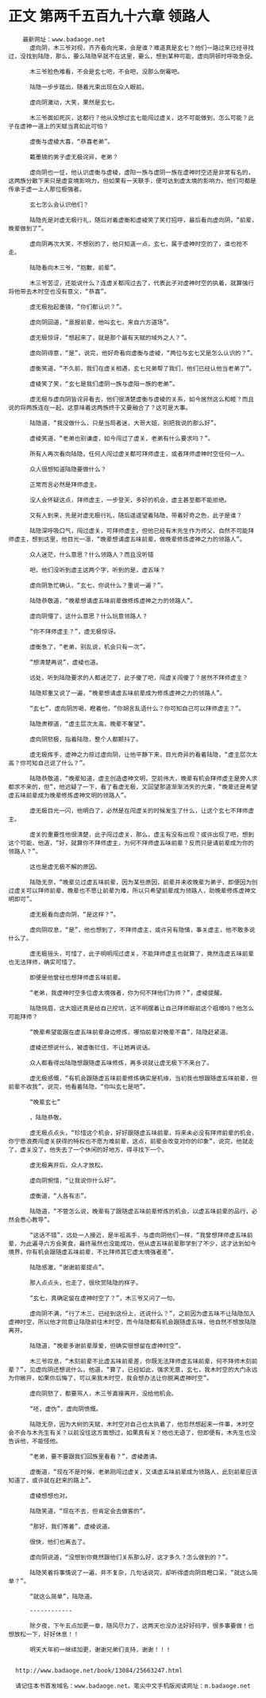 # 正文 第两千五百九十六章 领路人
        最新网址：www.badaoge.net
          虚向阴，木三爷对视，齐齐看向光束，会是谁？难道真是玄七？他们一路过来已经寻找过，没找到陆隐，那么，要么陆隐早就不在这里，要么，想到某种可能，虚向阴顿时呼吸急促。
      
          木三爷脸色难看，不会是玄七吧，不会吧，没那么倒霉吧。
      
          陆隐一步步踏出，随着光束出现在众人眼前。
      
          虚向阴激动，大笑，果然是玄七。
      
          木三爷面如死灰，这都行？他从没想过玄七能闯过虚关，这不可能做到，怎么可能？此子在虚神一道上的天赋当真如此可怕？
      
          虚衡与虚棱大喜，“恭喜老弟”。
      
          戴墨镜的男子虚无极诧异，老弟？
      
          虚向阴也一怔，他认识虚衡与虚棱，虚阳一族与虚阴一族在虚神时空还是非常有名的，这两族分散下来只是虚变境影响力，但如果有一天联手，便可达到虚太境的影响力，他们可都是传承于虚一上人那位极强者。
      
          玄七怎么会认识他们？
      
          陆隐先是对虚无极行礼，随后对着虚衡和虚棱笑了笑打招呼，最后看向虚向阴，“前辈，晚辈做到了”。
      
          虚向阴再次大笑，不想别的了，他只知道一点，玄七，属于虚神时空的了，谁也抢不走。
      
          陆隐看向木三爷，“抱歉，前辈”。
      
          木三爷苦涩，还能说什么？连虚关都闯过去了，代表此子对虚神时空的执着，就算强行将他带去木时空也没有意义，“恭喜”。
      
          虚无极抬起墨镜，“你们都认识？”。
      
          虚向阴回道，“禀报前辈，他叫玄七，来自六方道场”。
      
          虚无极惊讶，“想起来了，就是那个最有天赋的域外之人？”。
      
          虚向阴得意，“是”，说完，他好奇看向虚衡与虚棱，“两位与玄七又是怎么认识的？”。
      
          虚衡笑道，“不久前，我们在虚关相遇，玄七兄弟帮了我们，他们已经认他当老弟了”。
      
          虚棱笑了笑，“玄七是我们虚阴一族与虚阳一族的老弟”。
      
          虚无极与虚向阴皆诧异看去，他们很清楚虚衡与虚棱的关系，如今居然这么和睦？而且说的将两族连在一起，这意味着这两族终于又要融合了？这可是大事。
      
          陆隐道，“我没做什么，只是当局者迷，大哥大姐，别把我说的那么好”。
      
          虚棱笑道，“老弟也别谦虚，如今闯过了虚关，老弟有什么要求吗？”。
      
          所有人再次看向陆隐，任何人闯过虚关都可拜师虚主，或者拜师虚神时空任何一人。
      
          众人很想知道陆隐要做什么？
      
          正常而言必然是拜师虚主。
      
          没人会怀疑这点，拜师虚主，一步登天，多好的机会，虚主甚至都不能拒绝。
      
          又有人到来，先是对虚无极行礼，随后遥遥望着陆隐，带着好奇之色，此子是谁？
      
          陆隐深呼吸口气，闯过虚关，可拜师虚主，但他已经有木先生作为师父，自然不可能拜师虚主，想到这里，他目光一凛，“晚辈想请虚五味前辈，做晚辈修炼虚神之力的领路人”。
      
          众人迷茫，什么意思？什么领路人？而且没听错
      
          吧，他们没听到虚主这两个字，听到的是，虚五味？
      
          虚向阴急忙确认，“玄七，你说什么？重说一遍？”。
      
          陆隐恭敬道，“晚辈想请虚五味前辈做修炼虚神之力的领路人”。
      
          虚向阴懵了，这什么意思？什么玩意领路人？
      
          “你不拜师虚主？”，虚无极惊讶。
      
          虚衡急了，“老弟，别乱说，机会只有一次”。
      
          “想清楚再说”，虚棱也道。
      
          远处，听到陆隐要求的人都迷茫了，此子傻了吧，闯虚关闯傻了？居然不拜师虚主？
      
          陆隐郑重又说了一遍，“晚辈想请虚五味前辈成为修炼虚神之力的领路人”。
      
          “玄七”，虚向阴厉喝，瞪着他，“你胡言乱语什么？你可知自己可以拜师虚主？”。
      
          陆隐肃穆道，“虚主层次太高，晚辈不奢望”。
      
          虚向阴怒极，指着陆隐，整个人都颤抖了。
      
          虚无极挥手，虚神之力掠过虚向阴，让他平静下来，目光奇异的看着陆隐，“虚主层次太高？你可知自己说了什么？”。
      
          陆隐恭敬道，“晚辈知道，虚主创造虚神文明，空前伟大，晚辈有机会拜师虚主是旁人求都求不来的，但”，他迟疑了一下，看了看虚无极，又回望那道渐渐消失的光束，“晚辈还是希望虚五味前辈成为晚辈修炼虚神文明的领路人”。
      
          虚无极目光一闪，他明白了，必然是在闯虚关的时候发生了什么，让这个玄七不拜师虚主。
      
          虚关的重要性他很清楚，此子闯过虚关，那么，虚主有没有出现？或许出现了吧，想到这个可能，他道，“好，就算你不拜师虚主，为何不拜师虚五味前辈？反而只是请前辈成为你的领路人？”。
      
          这也是虚无极不解的原因。
      
          陆隐无奈，“晚辈见过虚五味前辈，因为某些原因，前辈并未收晚辈为弟子，即便因为创过虚关可以拜师前辈，晚辈也不愿让前辈为难，所以只希望前辈成为领路人，助晚辈修炼虚神文明即可”。
      
          虚无极看向虚向阴，“是这样？”。
      
          虚向阴叹息，“是”，他也想到了，不拜师虚主，或许另有隐情，事关虚主，他不敢多说什么了。
      
          虚无极摇头，可惜了，此子明明闯过虚关，不能拜师虚主也就算了，竟然连虚五味前辈也无法拜师，确实可惜了。
      
          即便是他曾经也想拜师虚五味前辈。
      
          “老弟，我虚神时空多位虚太境强者，你为何不拜他们为师？”，虚棱提醒。
      
          陆隐挑眉，这大姐还真是给自己挖坑，这不明摆着让自己拜师眼前这个祖境吗？他怎么可能拜师？
      
          “晚辈希望能跟在虚五味前辈身边修炼，哪怕前辈对晚辈不喜”，陆隐赶紧道。
      
          虚棱还想说什么，被虚衡拦住，不让她再说话。
      
          众人都看得出陆隐想跟随虚五味修炼，再多说就让虚无极下不来台了。
      
          虚无极感慨，“有机会跟随虚五味前辈修炼确实是机缘，当初我也想跟随虚五味前辈，但前辈不收我”，说完，他看着陆隐，“你叫玄七是吧”。
      
          “晚辈玄七”
      
          ，陆隐恭敬。
      
          虚无极点点头，“珍惜这个机会，好好跟随虚五味前辈，将来未必没有拜师前辈的机会，你宁愿浪费闯虚关获得的特权也不愿为难前辈，这点，前辈会改变对你的印象”，说完，他就走了，虚关没了，他失去了一个休闲的好地方，得寻找下一个。
      
          虚无极离开后，众人才放松。
      
          虚向阴惋惜，“让我说你什么好”。
      
          虚衡道，“人各有志”。
      
          陆隐道，“不管怎么说，晚辈有了跟随虚五味前辈修炼的机会，以虚五味前辈的品行，必然会悉心教导”。
      
          “这话不错”，远处一人接近，是半祖高手，与虚向阴他们一样，“我曾想拜师虚五味前辈，为此遍寻六方会美食，最终虽然也没能成功，但从虚五味前辈那学到了不少，这才达到如今境界，你有机会跟随虚五味前辈，不比拜师其它虚太境强者差”。
      
          陆隐感激，“谢谢前辈提点”。
      
          那人点点头，也走了，很欣赏陆隐的样子。
      
          “玄七，真确定留在虚神时空了？”，木三爷又问了一句。
      
          虚向阴不满，“行了木三，已经到这份上，还说什么？”，之前因为虚五味不让陆隐加入虚神时空，所以他才同意让陆隐前往木时空，而今陆隐都有机会跟随虚五味，他自然不想放陆隐离开。
      
          陆隐道，“晚辈多谢前辈厚爱，但确实很想留在虚神时空”。
      
          木三爷叹息，“木刻前辈不比虚五味前辈差，你既无法拜师虚五味前辈，何不拜师木刻前辈？”，见虚向阴还想说什么，他道，“算了，已经如此，强求无意，玄七，我木时空的大门永远为你敞开，如果你后悔了，可以来我木时空，我会想办法让你脱离虚神时空”。
      
          虚向阴怒了，都要骂人，木三爷直接离开，没给他机会。
      
          “呸，虚伪”，虚向阴愤慨。
      
          陆隐无奈，因为大树的天赋，木时空对自己也太执着了，他忽然想起来一件事，木时空会不会与木先生有关？以前没往这方面想过，如果真有关？他也无语了，但即便有，木先生也没告诉他，不能怪他。
      
          “老弟，要不要跟我们回族里看看？”，虚棱邀请。
      
          虚衡道，“现在不是时候，老弟刚闯过虚关，又请虚五味前辈成为领路人，此刻前辈应该知道了，或许就在赶来的路上”。
      
          虚棱想想也对。
      
          陆隐笑道，“现在不去，但肯定会去做客的”。
      
          “那好，我们等着”，虚棱说道。
      
          很快，他们也离去了。
      
          虚向阴说道，“没想到你竟然跟他们关系那么好，这才多久？怎么做到的？”。
      
          陆隐笑着将事情说了一遍，并不复杂，几句话说完，却听得虚向阴目瞪口呆，“就这么简单？”。
      
          “就这么简单”，陆隐道。
      
          ------------
      
          除夕夜，下午五点加更一章，随风尽力了，这两天也没办法好好码字，很多事要做！也想放松一下，好好休息！！
      
          明天大年初一继续加更，谢谢兄弟们支持，谢谢！！！
      
      
      http://www.badaoge.net/book/13084/25663247.html
      
      请记住本书首发域名：www.badaoge.net。笔尖中文手机版阅读网址：m.badaoge.net